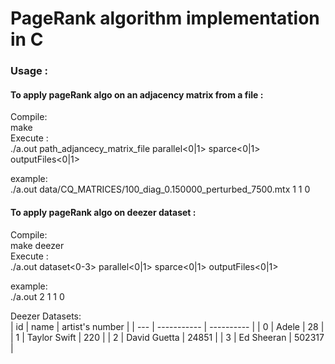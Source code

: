# PageRank algorithm implementation in C

### Usage :    
#### To apply pageRank algo on an adjacency matrix from a file :

Compile:  
make   
Execute :   
./a.out path_adjancecy_matrix_file parallel<0|1> sparce<0|1> outputFiles<0|1>

example:  
./a.out data/CQ_MATRICES/100_diag_0.150000_perturbed_7500.mtx 1 1 0

#### To apply pageRank algo on deezer dataset :
Compile:  
make deezer  
Execute :    
./a.out dataset<0-3> parallel<0|1> sparce<0|1> outputFiles<0|1>

example:  
./a.out 2 1 1 0

Deezer Datasets:  
| id |  name | artist's number |
| --- | ----------- | ---------- |
| 0 | Adele | 28 |
| 1 | Taylor Swift | 220 |
| 2 | David Guetta | 24851 |
| 3 | Ed Sheeran | 502317 |
